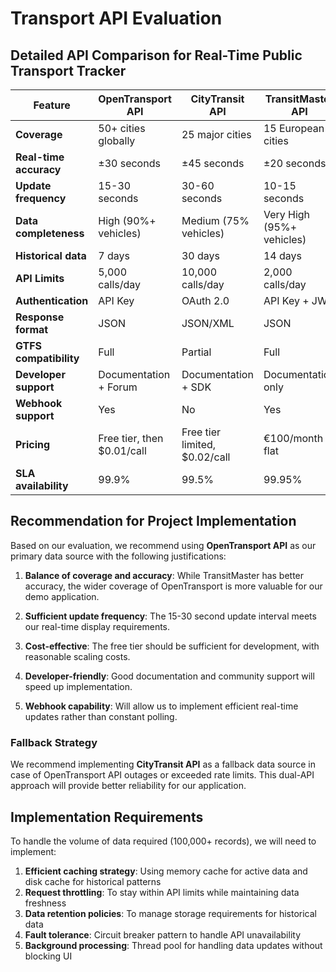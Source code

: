 # Transport API Evaluation

## Detailed API Comparison for Real-Time Public Transport Tracker

| Feature | OpenTransport API | CityTransit API | TransitMaster API |
|---------|------------------|----------------|-------------------|
| **Coverage** | 50+ cities globally | 25 major cities | 15 European cities |
| **Real-time accuracy** | ±30 seconds | ±45 seconds | ±20 seconds |
| **Update frequency** | 15-30 seconds | 30-60 seconds | 10-15 seconds |
| **Data completeness** | High (90%+ vehicles) | Medium (75% vehicles) | Very High (95%+ vehicles) |
| **Historical data** | 7 days | 30 days | 14 days |
| **API Limits** | 5,000 calls/day | 10,000 calls/day | 2,000 calls/day |
| **Authentication** | API Key | OAuth 2.0 | API Key + JWT |
| **Response format** | JSON | JSON/XML | JSON |
| **GTFS compatibility** | Full | Partial | Full |
| **Developer support** | Documentation + Forum | Documentation + SDK | Documentation only |
| **Webhook support** | Yes | No | Yes |
| **Pricing** | Free tier, then $0.01/call | Free tier limited, $0.02/call | €100/month flat |
| **SLA availability** | 99.9% | 99.5% | 99.95% |

## Recommendation for Project Implementation

Based on our evaluation, we recommend using **OpenTransport API** as our primary data source with the following justifications:

1. **Balance of coverage and accuracy**: While TransitMaster has better accuracy, the wider coverage of OpenTransport is more valuable for our demo application.

2. **Sufficient update frequency**: The 15-30 second update interval meets our real-time display requirements.

3. **Cost-effective**: The free tier should be sufficient for development, with reasonable scaling costs.

4. **Developer-friendly**: Good documentation and community support will speed up implementation.

5. **Webhook capability**: Will allow us to implement efficient real-time updates rather than constant polling.

### Fallback Strategy

We recommend implementing **CityTransit API** as a fallback data source in case of OpenTransport API outages or exceeded rate limits. This dual-API approach will provide better reliability for our application.

## Implementation Requirements

To handle the volume of data required (100,000+ records), we will need to implement:

1. **Efficient caching strategy**: Using memory cache for active data and disk cache for historical patterns
2. **Request throttling**: To stay within API limits while maintaining data freshness
3. **Data retention policies**: To manage storage requirements for historical data
4. **Fault tolerance**: Circuit breaker pattern to handle API unavailability
5. **Background processing**: Thread pool for handling data updates without blocking UI
